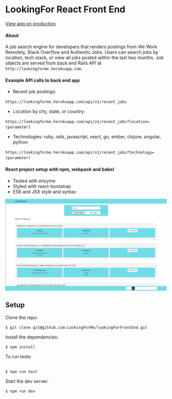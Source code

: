 # LookingFor React Front End
[View app on production](https://looking-for.herokuapp.com/)


#### About

A job search engine for developers that renders postings from  We Work Remotely, Stack Overflow and Authentic Jobs. Users can search jobs by location, tech stack, or view all jobs posted within the last two months. Job objects are served from back end Rails API at `http://lookingforme.herokuapp.com`. 

#### Example API calls to back end app

- Recent job postings:

 `https://lookingforme.herokuapp.com/api/v1/recent_jobs`
- Location by city, state, or country:

 `https://lookingforme.herokuapp.com/api/v1/recent_jobs?location=(parameter)`
- Technologies: ruby, rails, javascript, react, go, ember, clojure, angular, python

 `https://lookingforme.herokuapp.com/api/v1/recent_jobs?technology=(parameter)`


#### React project setup with npm, webpack and babel

- Tested with enzyme
- Styled with react-bootstrap
- ES6 and JSX style and syntax

![screenshot](app-screen-shot.png)

## Setup

Clone the repo:

```
$ git clone git@github.com:LookingForMe/lookingForFrontEnd.git
```

Install the dependencies:

```
$ npm install
```

To run tests:

```

$ npm run test
```

Start the dev server:

```
$ npm run dev
```
